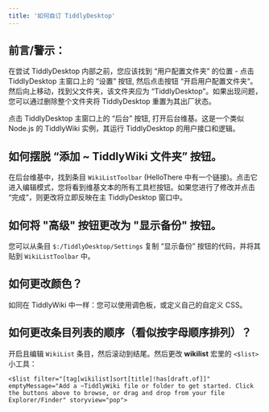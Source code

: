 ```yaml
---
title: '如何自订 TiddlyDesktop'
---
```


## 前言/警示：

在尝试 TiddlyDesktop 内部之前，您应该找到 “用户配置文件夹” 的位置 - 点击 TiddlyDesktop 主窗口上的 “设置” 按钮, 然后点击按钮 “开启用户配置文件夹“。然后向上移动，找到父文件夹，该文件夹应为 “TiddlyDesktop”。如果出现问题，您可以通过删除整个文件夹将 TiddlyDesktop 重置为其出厂状态。

点击 TiddlyDesktop 主窗口上的 “后台” 按钮, 打开后台维基。这是一个类似 Node.js 的 TiddlyWiki 实例，其运行 TiddlyDesktop 的用户接口和逻辑。

## 如何摆脱 “添加 ~ TiddlyWiki 文件夹” 按钮。

在后台维基中，找到条目 `WikiListToolbar` (HelloThere 中有一个链接)。点击它进入编辑模式，您将看到维基文本的所有工具栏按钮。如果您进行了修改并点击 “完成”，则更改将立即反映在主 TiddlyDesktop 窗口中。

## 如何将 "高级" 按钮更改为 "显示备份" 按钮。

您可以从条目 `$:/TiddlyDesktop/Settings` 复制 “显示备份” 按钮的代码，并将其贴到 `WikiListToolbar` 中。

## 如何更改颜色？

如同在 TiddlyWiki 中一样：您可以使用调色板，或定义自己的自定义 CSS。

## 如何更改条目列表的顺序（看似按字母顺序排列）？

开启且编辑 `WikiList` 条目，然后滚动到结尾。然后更改 **wikilist** 宏里的 `<$list>` 小工具：

```
<$list filter="[tag[wikilist]sort[title]!has[draft.of]]" emptyMessage="Add a ~TiddlyWiki file or folder to get started. Click the buttons above to browse, or drag and drop from your file Explorer/Finder" storyview="pop">
```

